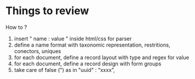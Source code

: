 # Things to review

How to ?

1.  insert " name : value " inside html/css for parser
2.  define a name format with taxonomic representation, restritions, conectors, uniques
3.  for each document, define a record layout with type and regex for value
4.  for each document, define a record design with form groups 
5.  take care of false (") as in "uuid" : “xxxx”,
